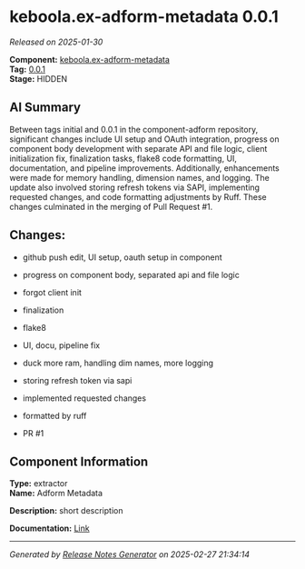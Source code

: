 # keboola.ex-adform-metadata 0.0.1

_Released on 2025-01-30_

**Component:** [keboola.ex-adform-metadata](https://github.com/keboola/component-adform)  
**Tag:** [0.0.1](https://github.com/keboola/component-adform/releases/tag/0.0.1)  
**Stage:** HIDDEN  


## AI Summary
Between tags initial and 0.0.1 in the component-adform repository, significant changes include UI setup and OAuth integration, progress on component body development with separate API and file logic, client initialization fix, finalization tasks, flake8 code formatting, UI, documentation, and pipeline improvements. Additionally, enhancements were made for memory handling, dimension names, and logging. The update also involved storing refresh tokens via SAPI, implementing requested changes, and code formatting adjustments by Ruff. These changes culminated in the merging of Pull Request #1.



## Changes:



- github push edit, UI setup, oauth setup in component 




- progress on component body, separated api and file logic 




- forgot client init 




- finalization 




- flake8 




- UI, docu, pipeline fix 




- duck more ram, handling dim names, more logging 




- storing refresh token via sapi 




- implemented requested changes 




- formatted by ruff 




- PR #1 






## Component Information
**Type:** extractor  
**Name:** Adform Metadata  

**Description:** short description  


**Documentation:** [Link](https://github.com/keboola/component-adform/blob/master/README.md)  



---
_Generated by [Release Notes Generator](https://github.com/keboola/release-notes-generator) on 2025-02-27 21:34:14_ 